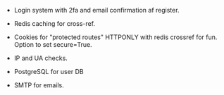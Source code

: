 - Login system with 2fa and email confirmation af register.
- Redis caching for cross-ref.
- Cookies for "protected routes" HTTPONLY with redis crossref for fun. Option to set secure=True.
- IP and UA checks.

- PostgreSQL for user DB
- SMTP for emails.
